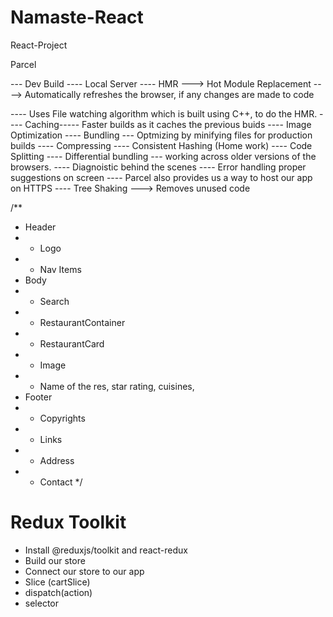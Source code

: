 # Namaste-React

React-Project

Parcel

--- Dev Build
---- Local Server
---- HMR ---> Hot Module Replacement ----> Automatically refreshes the browser, if any changes are made to code

---- Uses File watching algorithm which is built using C++, to do the HMR.
---- Caching----- Faster builds as it caches the previous buids
---- Image Optimization
---- Bundling --- Optmizing by minifying files for production builds
---- Compressing
---- Consistent Hashing (Home work)
---- Code Splitting
---- Differential bundling --- working across older versions of the browsers.
---- Diagnoistic behind the scenes
---- Error handling proper suggestions on screen
---- Parcel also provides us a way to host our app on HTTPS
---- Tree Shaking ---> Removes unused code

/\*\*

- Header
- - Logo
- - Nav Items
- Body
- - Search
- - RestaurantContainer
- - RestaurantCard
- - Image
- - Name of the res, star rating, cuisines,
- Footer
- - Copyrights
- - Links
- - Address
- - Contact
    \*/

# Redux Toolkit

- Install @reduxjs/toolkit and react-redux
- Build our store
- Connect our store to our app
- Slice (cartSlice)
- dispatch(action)
- selector

